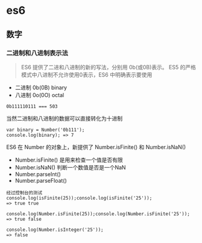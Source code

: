 # es6

## 数字

### 二进制和八进制表示法

> ES6 提供了二进和八进制的新的写法，分别用 0b(或0B)表示。
> ES5 的严格模式中八进制不允许使用0表示，ES6 中明确表示要使用

* 二进制 0b(0B) binary
* 八进制 0o(0O) octal

```
0b111110111 === 503 

```

当然二进制和八进制的数据可以直接转化为十进制

```
var binary = Number('0b111'); 
console.log(binary); => 7
```

ES6 在 Number 的对象上，新提供了 Number.isFinite() 和 Number.isNaN()

* Number.isFinite() 是用来检查一个值是否有限
* Number.isNaN() 判断一个数值是否是一个NaN
* Number.parseInt() 
* Number.parseFloat()

```
经过控制台的测试
console.log(isFinite(25));console.log(isFinite('25'));
=> true true

console.log(Number.isFinite(25));console.log(Number.isFinite('25'));
=> true false

console.log(Number.isInteger('25'));
=> false

```







